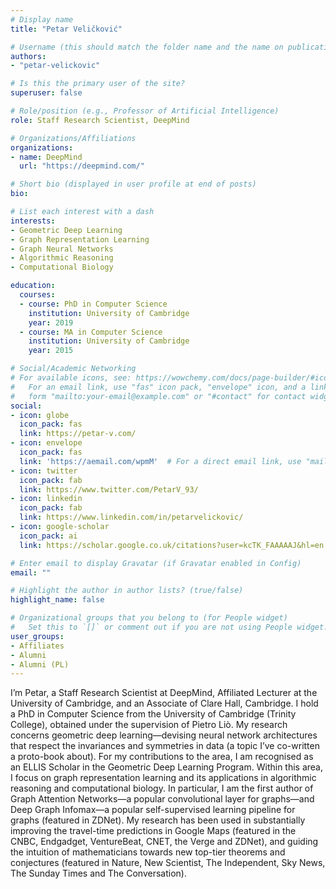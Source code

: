 ```yaml
---
# Display name
title: "Petar Veličković"

# Username (this should match the folder name and the name on publications)
authors:
- "petar-velickovic"

# Is this the primary user of the site?
superuser: false

# Role/position (e.g., Professor of Artificial Intelligence)
role: Staff Research Scientist, DeepMind

# Organizations/Affiliations
organizations:
- name: DeepMind
  url: "https://deepmind.com/"

# Short bio (displayed in user profile at end of posts)
bio: 

# List each interest with a dash
interests:
- Geometric Deep Learning
- Graph Representation Learning
- Graph Neural Networks
- Algorithmic Reasoning
- Computational Biology

education:
  courses:
  - course: PhD in Computer Science
    institution: University of Cambridge
    year: 2019
  - course: MA in Computer Science
    institution: University of Cambridge
    year: 2015

# Social/Academic Networking
# For available icons, see: https://wowchemy.com/docs/page-builder/#icons
#   For an email link, use "fas" icon pack, "envelope" icon, and a link in the
#   form "mailto:your-email@example.com" or "#contact" for contact widget.
social:
- icon: globe
  icon_pack: fas
  link: https://petar-v.com/
- icon: envelope
  icon_pack: fas
  link: 'https://aemail.com/wpmM'  # For a direct email link, use "mailto:test@example.org".
- icon: twitter
  icon_pack: fab
  link: https://www.twitter.com/PetarV_93/
- icon: linkedin
  icon_pack: fab
  link: https://www.linkedin.com/in/petarvelickovic/
- icon: google-scholar
  icon_pack: ai
  link: https://scholar.google.co.uk/citations?user=kcTK_FAAAAAJ&hl=en

# Enter email to display Gravatar (if Gravatar enabled in Config)
email: ""

# Highlight the author in author lists? (true/false)
highlight_name: false

# Organizational groups that you belong to (for People widget)
#   Set this to `[]` or comment out if you are not using People widget.
user_groups:
- Affiliates
- Alumni
- Alumni (PL)
---
```


I’m Petar, a Staff Research Scientist at DeepMind, Affiliated Lecturer at the University of Cambridge, and an Associate of Clare Hall, Cambridge. I hold a PhD in Computer Science from the University of Cambridge (Trinity College), obtained under the supervision of Pietro Liò. My research concerns geometric deep learning—devising neural network architectures that respect the invariances and symmetries in data (a topic I’ve co-written a proto-book about). For my contributions to the area, I am recognised as an ELLIS Scholar in the Geometric Deep Learning Program. Within this area, I focus on graph representation learning and its applications in algorithmic reasoning and computational biology. In particular, I am the first author of Graph Attention Networks—a popular convolutional layer for graphs—and Deep Graph Infomax—a popular self-supervised learning pipeline for graphs (featured in ZDNet). My research has been used in substantially improving the travel-time predictions in Google Maps (featured in the CNBC, Endgadget, VentureBeat, CNET, the Verge and ZDNet), and guiding the intuition of mathematicians towards new top-tier theorems and conjectures (featured in Nature, New Scientist, The Independent, Sky News, The Sunday Times and The Conversation).

